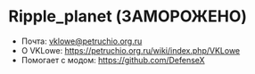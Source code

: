 # Ripple_planet (ЗАМОРОЖЕНО)
* Почта: vklowe@petruchio.org.ru
* О VKLowe: https://petruchio.org.ru/wiki/index.php/VKLowe
* Помогает с модом: https://github.com/DefenseX
